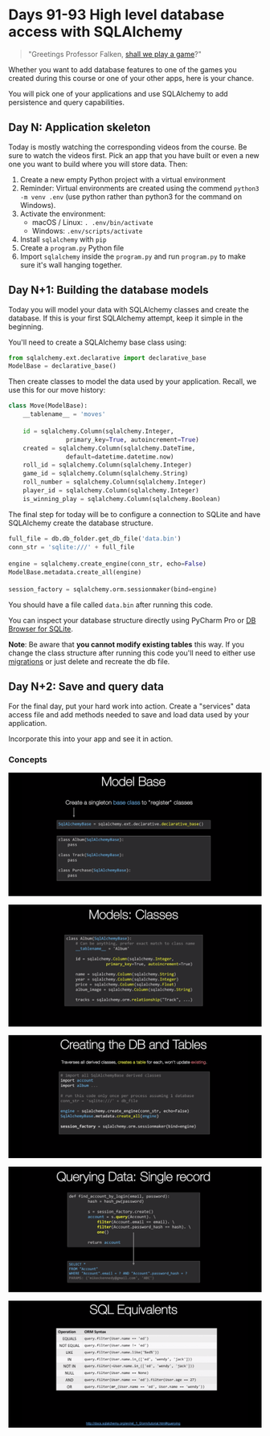 # Days 91-93 High level database access with SQLAlchemy

>"Greetings Professor Falken, [shall we play a game](https://www.youtube.com/watch?v=D-9l5jSDL50)?"

Whether you want to add database features to one of the games you created during this course or one of your other apps, here is your chance.

You will pick one of your applications and use SQLAlchemy to add persistence and query capabilities.

## Day N: Application skeleton

Today is mostly watching the corresponding videos from the course. Be sure to watch the videos first. Pick an app that you have built or even a new one you want to build where you will store data. Then:

1. Create a new empty Python project with a virtual environment
2. Reminder: Virtual environments are created using the commend `python3 -m venv .env` (use python rather than python3 for the command on Windows).
3. Activate the environment:
	* macOS / Linux: `. .env/bin/activate`
	* Windows: `.env/scripts/activate`
6. Install `sqlalchemy` with `pip`
7. Create a `program.py` Python file
8. Import `sqlalchemy` inside the `program.py` and run `program.py` to make sure it's wall hanging together.

## Day N+1: Building the database models

Today you will model your data with SQLAlchemy classes and create the database. If this is your first SQLAlchemy attempt, keep it simple in the beginning.

You'll need to create a SQLAlchemy base class using:

```python
from sqlalchemy.ext.declarative import declarative_base
ModelBase = declarative_base()
```

Then create classes to model the data used by your application. Recall, we use this for our move history:

```python
class Move(ModelBase):
    __tablename__ = 'moves'

    id = sqlalchemy.Column(sqlalchemy.Integer, 
                primary_key=True, autoincrement=True)
    created = sqlalchemy.Column(sqlalchemy.DateTime, 
                default=datetime.datetime.now)
    roll_id = sqlalchemy.Column(sqlalchemy.Integer)
    game_id = sqlalchemy.Column(sqlalchemy.String)
    roll_number = sqlalchemy.Column(sqlalchemy.Integer)
    player_id = sqlalchemy.Column(sqlalchemy.Integer)
    is_winning_play = sqlalchemy.Column(sqlalchemy.Boolean)
```

The final step for today will be to configure a connection to SQLite and have SQLAlchemy create the database structure.

```python
full_file = db.db_folder.get_db_file('data.bin')
conn_str = 'sqlite:///' + full_file

engine = sqlalchemy.create_engine(conn_str, echo=False)
ModelBase.metadata.create_all(engine)

session_factory = sqlalchemy.orm.sessionmaker(bind=engine)
```

You should have a file called `data.bin` after running this code.

You can inspect your database structure directly using PyCharm Pro or [DB Browser for SQLite](http://sqlitebrowser.org/).

**Note**: Be aware that **you cannot modify existing tables** this way. If you change the class structure after running this code you'll need to either use [migrations](https://github.com/openstack/sqlalchemy-migrate) or just delete and recreate the db file.

## Day N+2: Save and query data

For the final day, put your hard work into action. Create a "services" data access file and add methods needed to save and load data used by your application.

Incorporate this into your app and see it in action.

### Concepts

![alt=text](pics/pic01.png)

![alt=text](pics/pic02.png)

![alt=text](pics/pic03.png)

![alt=text](pics/pic04.png)

![alt=text](pics/pic05.png)
